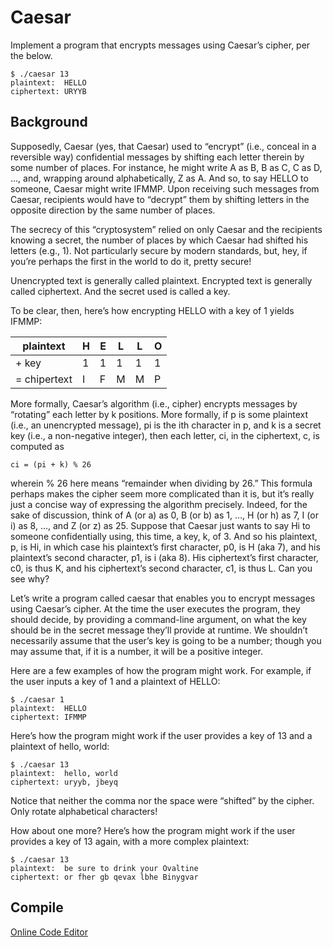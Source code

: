 # Caesar
Implement a program that encrypts messages using Caesar’s cipher, per the below.
```
$ ./caesar 13
plaintext:  HELLO
ciphertext: URYYB
```
## Background
Supposedly, Caesar (yes, that Caesar) used to “encrypt” (i.e., conceal in a reversible way) confidential messages by shifting each letter therein by some number of places. For instance, he might write A as B, B as C, C as D, …, and, wrapping around alphabetically, Z as A. And so, to say HELLO to someone, Caesar might write IFMMP. Upon receiving such messages from Caesar, recipients would have to “decrypt” them by shifting letters in the opposite direction by the same number of places.

The secrecy of this “cryptosystem” relied on only Caesar and the recipients knowing a secret, the number of places by which Caesar had shifted his letters (e.g., 1). Not particularly secure by modern standards, but, hey, if you’re perhaps the first in the world to do it, pretty secure!

Unencrypted text is generally called plaintext. Encrypted text is generally called ciphertext. And the secret used is called a key.

To be clear, then, here’s how encrypting HELLO with a key of 1 yields IFMMP:

| **plaintext** | **H** | **E** | **L** | **L** | **O** |
|---------------|-------|-------|-------|-------|-------|
| + key         | 1     | 1     | 1     | 1     | 1     |
| = chipertext  | I     | F     | M     | M     | P     |

More formally, Caesar’s algorithm (i.e., cipher) encrypts messages by “rotating” each letter by k positions. More formally, if p is some plaintext (i.e., an unencrypted message), pi is the ith character in p, and k is a secret key (i.e., a non-negative integer), then each letter, ci, in the ciphertext, c, is computed as
```
ci = (pi + k) % 26
```
wherein % 26 here means “remainder when dividing by 26.” This formula perhaps makes the cipher seem more complicated than it is, but it’s really just a concise way of expressing the algorithm precisely. Indeed, for the sake of discussion, think of A (or a) as 0, B (or b) as 1, …, H (or h) as 7, I (or i) as 8, …, and Z (or z) as 25. Suppose that Caesar just wants to say Hi to someone confidentially using, this time, a key, k, of 3. And so his plaintext, p, is Hi, in which case his plaintext’s first character, p0, is H (aka 7), and his plaintext’s second character, p1, is i (aka 8). His ciphertext’s first character, c0, is thus K, and his ciphertext’s second character, c1, is thus L. Can you see why?

Let’s write a program called caesar that enables you to encrypt messages using Caesar’s cipher. At the time the user executes the program, they should decide, by providing a command-line argument, on what the key should be in the secret message they’ll provide at runtime. We shouldn’t necessarily assume that the user’s key is going to be a number; though you may assume that, if it is a number, it will be a positive integer.

Here are a few examples of how the program might work. For example, if the user inputs a key of 1 and a plaintext of HELLO:
```
$ ./caesar 1
plaintext:  HELLO
ciphertext: IFMMP
```
Here’s how the program might work if the user provides a key of 13 and a plaintext of hello, world:
```
$ ./caesar 13
plaintext:  hello, world
ciphertext: uryyb, jbeyq
```
Notice that neither the comma nor the space were “shifted” by the cipher. Only rotate alphabetical characters!

How about one more? Here’s how the program might work if the user provides a key of 13 again, with a more complex plaintext:
```
$ ./caesar 13
plaintext:  be sure to drink your Ovaltine
ciphertext: or fher gb qevax lbhe Binygvar
```
## Compile
[Online Code Editor](https://ide.cs50.io/)
